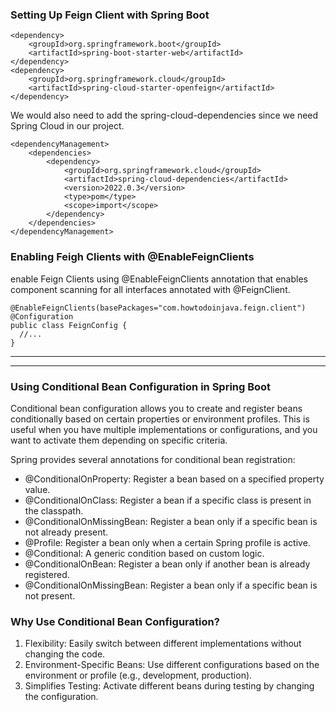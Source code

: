 ### Setting Up Feign Client with Spring Boot
```
<dependency>
	<groupId>org.springframework.boot</groupId>
	<artifactId>spring-boot-starter-web</artifactId>
</dependency>
<dependency>
	<groupId>org.springframework.cloud</groupId>
	<artifactId>spring-cloud-starter-openfeign</artifactId>
</dependency>

```

We would also need to add the spring-cloud-dependencies since we need Spring Cloud in our project.
```
<dependencyManagement>
	<dependencies>
		<dependency>
			<groupId>org.springframework.cloud</groupId>
			<artifactId>spring-cloud-dependencies</artifactId>
			<version>2022.0.3</version>
			<type>pom</type>
			<scope>import</scope>
		</dependency>
	</dependencies>
</dependencyManagement>
```

### Enabling Feigh Clients with @EnableFeignClients
enable Feign Clients using @EnableFeignClients annotation that enables component scanning for all interfaces annotated with @FeignClient.
```
@EnableFeignClients(basePackages="com.howtodoinjava.feign.client")
@Configuration
public class FeignConfig {
  //...
}
```

***
***

### Using Conditional Bean Configuration in Spring Boot
Conditional bean configuration allows you to create and register beans conditionally based on certain properties or environment profiles. This is useful when you have multiple implementations or configurations, and you want to activate them depending on specific criteria.

Spring provides several annotations for conditional bean registration:

* @ConditionalOnProperty: Register a bean based on a specified property value.
* @ConditionalOnClass: Register a bean if a specific class is present in the classpath.
* @ConditionalOnMissingBean: Register a bean only if a specific bean is not already present.
* @Profile: Register a bean only when a certain Spring profile is active.
* @Conditional: A generic condition based on custom logic.
* @ConditionalOnBean: Register a bean only if another bean is already registered.
* @ConditionalOnMissingBean: Register a bean only if a specific bean is not present.

### Why Use Conditional Bean Configuration?
1. Flexibility: Easily switch between different implementations without changing the code.
2. Environment-Specific Beans: Use different configurations based on the environment or profile (e.g., development, production).
3. Simplifies Testing: Activate different beans during testing by changing the configuration.




























































































































































